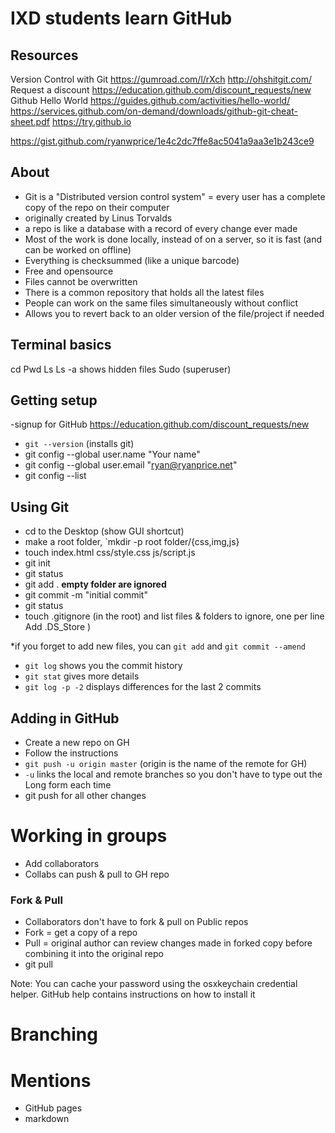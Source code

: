 # IXD students learn GitHub

## Resources

Version Control with Git https://gumroad.com/l/rXch
http://ohshitgit.com/
Request a discount https://education.github.com/discount_requests/new
Github Hello World https://guides.github.com/activities/hello-world/
https://services.github.com/on-demand/downloads/github-git-cheat-sheet.pdf
https://try.github.io

https://gist.github.com/ryanwprice/1e4c2dc7ffe8ac5041a9aa3e1b243ce9

## About

- Git is a "Distributed version control system" = every user has a complete copy of the repo on their computer
- originally created by Linus Torvalds 
- a repo is like a database with a record of every change ever made
- Most of the work is done locally, instead of on a server, so it is fast (and can be worked on offline)
- Everything is checksummed (like a unique barcode)
- Free and opensource
- Files cannot be overwritten
- There is a common repository that holds all the latest files
- People can work on the same files simultaneously without conflict
- Allows you to revert back to an older version of the file/project if needed

## Terminal basics

cd
Pwd
Ls
Ls -a shows hidden files
Sudo (superuser)

## Getting setup

-signup for GitHub https://education.github.com/discount_requests/new

- `git --version` (installs git)
- git config --global user.name "Your name"
- git config --global user.email "ryan@ryanprice.net"
- git config --list

## Using Git

- cd to the Desktop (show GUI shortcut)
- make a root folder, 
`mkdir -p root folder/{css,img,js}
- touch index.html css/style.css js/script.js
- git init
- git status
- git add . **empty folder are ignored**
- git commit -m "initial commit"
- git status
- touch .gitignore (in the root) and list files & folders to ignore, one per line Add .DS_Store )

*if you forget to add new files, you can `git add` and `git commit --amend`

- `git log` shows you the commit history
- `git stat` gives more details
- `git log -p -2` displays differences for the last 2 commits

## Adding in GitHub

- Create a new repo on GH
- Follow the instructions
- `git push -u origin master` (origin is the name of the remote for GH)
- `-u` links the local and remote branches so you don't have to type out the Long form each time
- git push for all other changes

# Working in groups

- Add collaborators
- Collabs can push & pull to GH repo

### Fork & Pull
- Collaborators don't have to fork & pull on Public repos 
- Fork = get a copy of a repo
- Pull = original author can review changes made in forked copy before combining it into the original repo
- git pull

Note: You can cache your password using the osxkeychain credential helper. GitHub help contains instructions on how to install it
# Branching

# Mentions

- GitHub pages
- markdown

